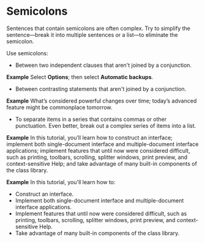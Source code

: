 ﻿# Semicolons

Sentences
that contain semicolons are often complex. Try to simplify the
sentence—break it into multiple sentences or a list—to eliminate
the semicolon.

Use semicolons:

  - Between two independent clauses that aren't joined by a conjunction.

**Example** Select **Options**; then select **Automatic backups**. 

  - Between contrasting statements that aren't joined by a conjunction.

**Example** What’s considered powerful changes over time; today’s advanced feature might be commonplace tomorrow.

  - To separate items in a series that contains commas or other punctuation. Even better, break out a complex series of items into a list.

**Example** In
this tutorial, you’ll learn how to construct an interface;
implement both single-document interface and multiple-document
interface applications; implement features that until now were
considered difficult, such as printing, toolbars, scrolling,
splitter windows, print preview, and context-sensitive Help; and
take advantage of many built-in components of the class library.

**Example** In this tutorial, you'll learn how to:

  - Construct an interface.
  - Implement both single-document interface and multiple-document interface applications.
  - Implement features
    that until now were considered difficult, such as
    printing, toolbars, scrolling, splitter windows, print preview, and
    context-sensitive Help.
  - Take advantage of many built-in components of the class library.
